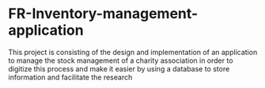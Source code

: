 # FR-Inventory-management-application
This project is consisting of the design and implementation of an application to manage the stock management of a charity association in order to digitize this process and make it easier by using a database to store information and facilitate the research

